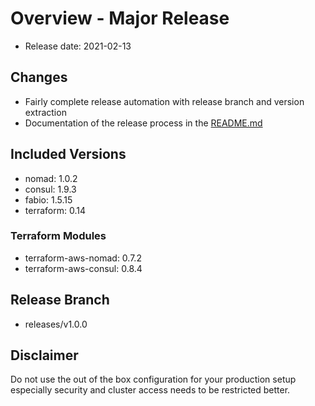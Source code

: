 # Overview - Major Release

- Release date: 2021-02-13

## Changes

- Fairly complete release automation with release branch and version extraction
- Documentation of the release process in the [README.md](README.md)

## Included Versions

- nomad: 1.0.2
- consul: 1.9.3
- fabio: 1.5.15
- terraform: 0.14

### Terraform Modules

- terraform-aws-nomad: 0.7.2
- terraform-aws-consul: 0.8.4

## Release Branch

- releases/v1.0.0

## Disclaimer

Do not use the out of the box configuration for your production setup
especially security and cluster access needs to be restricted better.
